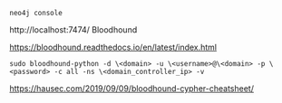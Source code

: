 ```
neo4j console
```

http://localhost:7474/
Bloodhound

https://bloodhound.readthedocs.io/en/latest/index.html

```
sudo bloodhound-python -d \<domain> -u \<username>@\<domain> -p \<password> -c all -ns \<domain_controller_ip> -v
```


https://hausec.com/2019/09/09/bloodhound-cypher-cheatsheet/